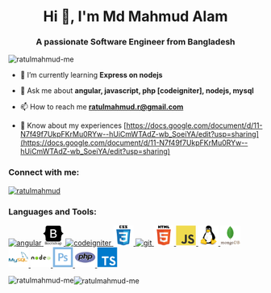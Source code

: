 <!-- ![logo](http url of the image in github) -->
<h1 align="center">Hi 👋, I'm Md Mahmud Alam</h1>
<h3 align="center">A passionate Software Engineer from Bangladesh</h3>

<p align="left"> <img src="https://komarev.com/ghpvc/?username=ratulmahmud-me&label=Profile%20views&color=0e75b6&style=flat" alt="ratulmahmud-me" /> </p>

<!--<p align="left"> <a href="https://github.com/ryo-ma/github-profile-trophy"><img src="https://github-profile-trophy.vercel.app/?username=ratulmahmud-me" alt="ratulmahmud-me" /></a> </p> -->

- 🌱 I’m currently learning **Express on nodejs**

- 💬 Ask me about **angular, javascript, php [codeigniter], nodejs, mysql**

- 📫 How to reach me **ratulmahmud.r@gmail.com**

- 📄 Know about my experiences [https://docs.google.com/document/d/11-N7f49f7UkpFKrMu0RYw--hUiCmWTAdZ-wb_SoeiYA/edit?usp=sharing](https://docs.google.com/document/d/11-N7f49f7UkpFKrMu0RYw--hUiCmWTAdZ-wb_SoeiYA/edit?usp=sharing)

<h3 align="left">Connect with me:</h3>
<p align="left">
<a href="https://linkedin.com/in/ratulmahmud" target="blank"><img align="center" src="https://raw.githubusercontent.com/rahuldkjain/github-profile-readme-generator/master/src/images/icons/Social/linked-in-alt.svg" alt="ratulmahmud" height="30" width="40" /></a>
</p>

<h3 align="left">Languages and Tools:</h3>
<p align="left"> <a href="https://angular.io" target="_blank" rel="noreferrer"> <img src="https://angular.io/assets/images/logos/angular/angular.svg" alt="angular" width="40" height="40"/> </a> <a href="https://getbootstrap.com" target="_blank" rel="noreferrer"> <img src="https://raw.githubusercontent.com/devicons/devicon/master/icons/bootstrap/bootstrap-plain-wordmark.svg" alt="bootstrap" width="40" height="40"/> </a> <a href="https://codeigniter.com" target="_blank" rel="noreferrer"> <img src="https://cdn.worldvectorlogo.com/logos/codeigniter.svg" alt="codeigniter" width="40" height="40"/> </a> <a href="https://www.w3schools.com/css/" target="_blank" rel="noreferrer"> <img src="https://raw.githubusercontent.com/devicons/devicon/master/icons/css3/css3-original-wordmark.svg" alt="css3" width="40" height="40"/> </a> <a href="https://git-scm.com/" target="_blank" rel="noreferrer"> <img src="https://www.vectorlogo.zone/logos/git-scm/git-scm-icon.svg" alt="git" width="40" height="40"/> </a> <a href="https://www.w3.org/html/" target="_blank" rel="noreferrer"> <img src="https://raw.githubusercontent.com/devicons/devicon/master/icons/html5/html5-original-wordmark.svg" alt="html5" width="40" height="40"/> </a> <a href="https://developer.mozilla.org/en-US/docs/Web/JavaScript" target="_blank" rel="noreferrer"> <img src="https://raw.githubusercontent.com/devicons/devicon/master/icons/javascript/javascript-original.svg" alt="javascript" width="40" height="40"/> </a> <a href="https://www.linux.org/" target="_blank" rel="noreferrer"> <img src="https://raw.githubusercontent.com/devicons/devicon/master/icons/linux/linux-original.svg" alt="linux" width="40" height="40"/> </a> <a href="https://www.mongodb.com/" target="_blank" rel="noreferrer"> <img src="https://raw.githubusercontent.com/devicons/devicon/master/icons/mongodb/mongodb-original-wordmark.svg" alt="mongodb" width="40" height="40"/> </a> <a href="https://www.mysql.com/" target="_blank" rel="noreferrer"> <img src="https://raw.githubusercontent.com/devicons/devicon/master/icons/mysql/mysql-original-wordmark.svg" alt="mysql" width="40" height="40"/> </a> <a href="https://nodejs.org" target="_blank" rel="noreferrer"> <img src="https://raw.githubusercontent.com/devicons/devicon/master/icons/nodejs/nodejs-original-wordmark.svg" alt="nodejs" width="40" height="40"/> </a> <a href="https://www.photoshop.com/en" target="_blank" rel="noreferrer"> <img src="https://raw.githubusercontent.com/devicons/devicon/master/icons/photoshop/photoshop-line.svg" alt="photoshop" width="40" height="40"/> </a> <a href="https://www.php.net" target="_blank" rel="noreferrer"> <img src="https://raw.githubusercontent.com/devicons/devicon/master/icons/php/php-original.svg" alt="php" width="40" height="40"/> </a> <a href="https://www.typescriptlang.org/" target="_blank" rel="noreferrer"> <img src="https://raw.githubusercontent.com/devicons/devicon/master/icons/typescript/typescript-original.svg" alt="typescript" width="40" height="40"/> </a> </p>

<p><img align="left" src="https://github-readme-stats.vercel.app/api/top-langs?username=ratulmahmud-me&show_icons=true&locale=en&layout=compact" alt="ratulmahmud-me" /></p>

<!-- <p>&nbsp;<img align="center" src="https://github-readme-stats.vercel.app/api?username=ratulmahmud-me&show_icons=true&locale=en" alt="ratulmahmud-me" /></p> -->

<p><img align="center" src="https://github-readme-streak-stats.herokuapp.com/?user=ratulmahmud-me&" alt="ratulmahmud-me" /></p>
